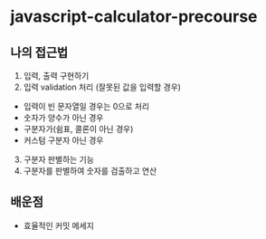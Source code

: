 # javascript-calculator-precourse

## 나의 접근법

1. 입력, 출력 구현하기
2. 입력 validation 처리 (잘못된 값을 입력할 경우)

- 입력이 빈 문자열일 경우는 0으로 처리
- 숫자가 양수가 아닌 경우
- 구분자가(쉼표, 콜론이 아닌 경우)
- 커스텀 구분자 아닌 경우

3. 구분자 판별하는 기능
4. 구분자를 판별하여 숫자를 검출하고 연산

## 배운점

- 효율적인 커밋 메세지
